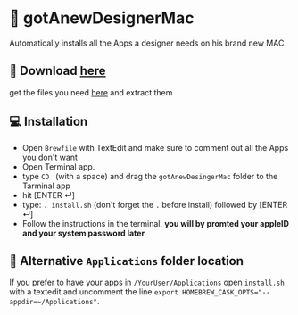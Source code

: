 #  gotAnewDesignerMac
Automatically installs all the Apps a designer needs on his brand new MAC

## 💾 Download [here](https://github.com/meodai/gotAnewDesignerMac/archive/master.zip)
get the files you need [here](https://github.com/meodai/gotAnewDesignerMac/archive/master.zip) and extract them

## 💻 Installation
- Open `Brewfile` with TextEdit and make sure to comment out all the Apps you don't want
- Open Terminal app.
- type `CD ` (with a space) and drag the `gotAnewDesingerMac` folder to the Tarminal app
- hit [ENTER ↵]
- type: `. install.sh` (don't forget the `.` before install) followed by [ENTER ↵]
- Follow the instructions in the terminal. **you will by promted your appleID and your system password later**

## 📂 Alternative `Applications` folder location
If you prefer to have your apps in `/YourUser/Applications` open `install.sh` with a textedit
and uncomment the line `export HOMEBREW_CASK_OPTS="--appdir=~/Applications"`.


